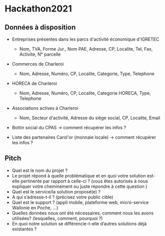 # Hackathon2021
## Données à disposition

- Entreprises présentes dans les parcs d'activité économique d'IGRETEC
    - Nom, TVA, Forme Jur., Nom PAE, Adresse, CP, Localite, Tel, Fax, Activite, N° parcelle
- Commerces de Charleroi
    - Nom, Adresse, Numéro, CP, Localite, Categorie, Type, Telephone
- HORECA de Charleroi
    - Nom, Adresse, Numéro, CP, Localite, Categorie HORECA, Type, Telephone
- Associations actives à Charleroi 
    - Nom, Secteur d'activité, Adresse du siège social, CP, Localite, Email
 - Bottin social du CPAS -> comment récupérer les infos ?
    
 - Liste des partenaires Carol'or (monnaie locale) -> comment récupérer les infos ?
 
 
 ## Pitch
 
- Quel est le nom du projet ?
- Le projet répond à quelle problématique et en quoi votre solution est-elle pertinente par rapport à celle-ci ? (vous êtes autorisés à nous expliquer votre cheminement ou juste répondre à cette question )
- Quel est le service/la solution proposé(e) ?
- A qui s’adresse-t-il ? (précisez votre public cible)
- Quel est le support ? (appli mobile, plateforme web, micro-service Wallonie en Poche, …)
- Quelles données nous ont été nécessaires, comment nous les avons utilisées? (lesquelles, comment, pourquoi ?)
- En quoi notre solution se différencie-t-elle d’autres solutions déjà existantes ?

 
